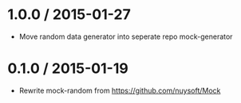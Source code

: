 1.0.0 / 2015-01-27
==================

  * Move random data generator into seperate repo mock-generator

0.1.0 / 2015-01-19
==================

  * Rewrite mock-random from https://github.com/nuysoft/Mock
